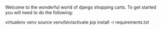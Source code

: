 Welcome to the wonderful world of django shopping carts.  To get started you will need to do the following:

virtualenv venv
source venv/bin/activate
pip install -r requirements.txt